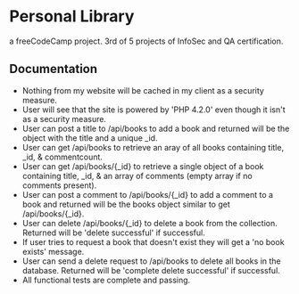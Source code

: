 # Personal Library
a freeCodeCamp project. 3rd of 5 projects of InfoSec and QA certification.</br>
## Documentation
* Nothing from my website will be cached in my client as a security measure.
* User will see that the site is powered by 'PHP 4.2.0' even though it isn't as a security measure.
* User can post a title to /api/books to add a book and returned will be the object with the title and a unique _id.
* User can get /api/books to retrieve an aray of all books containing title, _id, & commentcount.
* User can get /api/books/{_id} to retrieve a single object of a book containing title, _id, & an array of comments (empty array if no comments present).
* User can post a comment to /api/books/{_id} to add a comment to a book and returned will be the books object similar to get /api/books/{_id}.
* User can delete /api/books/{_id} to delete a book from the collection. Returned will be 'delete successful' if successful.
* If user tries to request a book that doesn't exist they will get a 'no book exists' message.
* User can send a delete request to /api/books to delete all books in the database. Returned will be 'complete delete successful' if successful.
* All functional tests are complete and passing.
